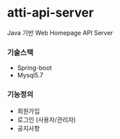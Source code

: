 # atti-api-server
Java 기반 Web Homepage API Server 

### 기술스택
- Spring-boot 
- Mysql5.7

### 기능정의
- 회원가입 
- 로그인 (사용자/관리자)
- 공지사항
